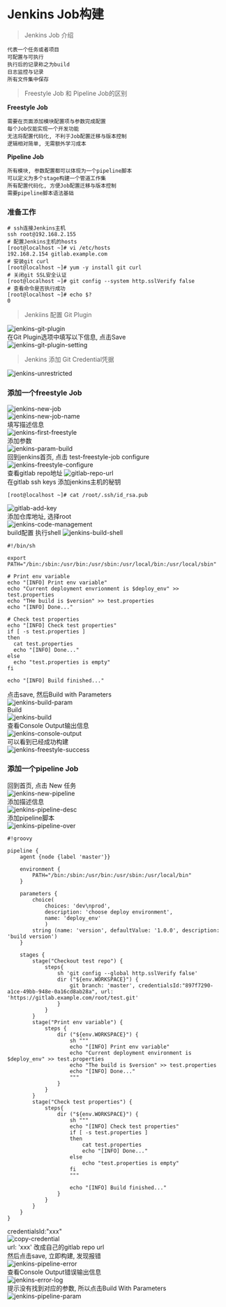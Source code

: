 # Jenkins Job构建
> Jenkins Job 介绍  
```
代表一个任务或者项目
可配置与可执行
执行后的记录称之为build
日志监控与记录
所有文件集中保存
```
> Freestyle Job 和 Pipeline Job的区别  

**Freestyle Job** 
```
需要在页面添加模块配置项与参数完成配置
每个Job仅能实现一个开发功能
无法将配置代码化, 不利于Job配置迁移与版本控制
逻辑相对简单, 无需额外学习成本
```

**Pipeline Job**  
```
所有模块, 参数配置都可以体现为一个pipeline脚本
可以定义为多个stage构建一个管道工作集
所有配置代码化, 方便Job配置迁移与版本控制
需要pipeline脚本语法基础
```
### 准备工作  

```
# ssh连接Jenkins主机
ssh root@192.168.2.155
# 配置Jenkins主机的hosts
[root@localhost ~]# vi /etc/hosts
192.168.2.154 gitlab.example.com
# 安装git curl
[root@localhost ~]# yum -y install git curl
# 关闭git SSL安全认证
[root@localhost ~]# git config --system http.sslVerify false
# 查看命令是否执行成功
[root@localhost ~]# echo $?
0
```
> Jenkiins 配置 Git Plugin 
 
![jenkins-git-plugin](https://raw.githubusercontent.com/duiying/note/master/img/jenkins-git-plugin.png)  
在Git Plugin选项中填写以下信息, 点击Save  
![jenkins-git-plugin-setting](https://raw.githubusercontent.com/duiying/note/master/img/jenkins-git-plugin-setting.png)  
> Jenkins 添加 Git Credential凭据  

![jenkins-unrestricted](https://raw.githubusercontent.com/duiying/note/master/img/jenkins-unrestricted.png)  

### 添加一个freestyle Job
![jenkins-new-job](https://raw.githubusercontent.com/duiying/note/master/img/jenkins-new-job.png)  
![jenkins-new-job-name](https://raw.githubusercontent.com/duiying/note/master/img/jenkins-new-job-name.png)  
填写描述信息  
![jenkins-first-freestyle](https://raw.githubusercontent.com/duiying/note/master/img/jenkins-first-freestyle.png)  
添加参数  
![jenkins-param-build](https://raw.githubusercontent.com/duiying/note/master/img/jenkins-param-build.png)  
回到jenkins首页, 点击 test-freestyle-job configure  
![jenkins-freestyle-configure](https://raw.githubusercontent.com/duiying/note/master/img/jenkins-freestyle-configure.png)   
查看gitlab repo地址 
![gitlab-repo-url](https://raw.githubusercontent.com/duiying/note/master/img/gitlab-repo-url.png)   
在gitlab ssh keys 添加jenkins主机的秘钥
```
[root@localhost ~]# cat /root/.ssh/id_rsa.pub 
```
![gitlab-add-key](https://raw.githubusercontent.com/duiying/note/master/img/gitlab-add-key.png)   
添加仓库地址, 选择root  
![jenkins-code-management](https://raw.githubusercontent.com/duiying/note/master/img/jenkins-code-management.png)  
build配置 执行shell
![jenkins-build-shell](https://raw.githubusercontent.com/duiying/note/master/img/jenkins-build-shell.png)  
```
#!/bin/sh

export PATH="/bin:/sbin:/usr/bin:/usr/sbin:/usr/local/bin:/usr/local/sbin"

# Print env variable
echo "[INFO] Print env variable"
echo "Current deployment envrionment is $deploy_env" >> test.properties
echo "THe build is $version" >> test.properties
echo "[INFO] Done..."

# Check test properties
echo "[INFO] Check test properties"
if [ -s test.properties ]
then
  cat test.properties
  echo "[INFO] Done..."
else
  echo "test.properties is empty"
fi

echo "[INFO] Build finished..."
```
点击save, 然后Build with Parameters  
![jenkins-build-param](https://raw.githubusercontent.com/duiying/note/master/img/jenkins-build-param.png)  
Build  
![jenkins-build](https://raw.githubusercontent.com/duiying/note/master/img/jenkins-build.png)  
查看Console Output输出信息  
![jenkins-console-output](https://raw.githubusercontent.com/duiying/note/master/img/jenkins-console-output.png)  
可以看到已经成功构建  
![jenkins-freestyle-success](https://raw.githubusercontent.com/duiying/note/master/img/jenkins-freestyle-success.png)  
### 添加一个pipeline Job
回到首页, 点击 New 任务  
![jenkins-new-pipeline](https://raw.githubusercontent.com/duiying/note/master/img/jenkins-new-pipeline.png)  
添加描述信息  
![jenkins-pipeline-desc](https://raw.githubusercontent.com/duiying/note/master/img/jenkins-pipeline-desc.png)  
添加pipeline脚本  
![jenkins-pipeline-over](https://raw.githubusercontent.com/duiying/note/master/img/jenkins-pipeline-over.png)  
```
#!groovy

pipeline {
    agent {node {label 'master'}}

    environment {
        PATH="/bin:/sbin:/usr/bin:/usr/sbin:/usr/local/bin"
    }

    parameters {
        choice(
            choices: 'dev\nprod',
            description: 'choose deploy environment',
            name: 'deploy_env'
            )
        string (name: 'version', defaultValue: '1.0.0', description: 'build version')
    }

    stages {
        stage("Checkout test repo") {
            steps{
                sh 'git config --global http.sslVerify false'
                dir ("${env.WORKSPACE}") {
                    git branch: 'master', credentialsId:"897f7290-a1ce-49bb-948e-0a16cd8ab28a", url: 'https://gitlab.example.com/root/test.git'
                }
            }
        }
        stage("Print env variable") {
            steps {
                dir ("${env.WORKSPACE}") {
                    sh """
                    echo "[INFO] Print env variable"
                    echo "Current deployment environment is $deploy_env" >> test.properties
                    echo "The build is $version" >> test.properties
                    echo "[INFO] Done..."
                    """
                }
            }
        }
        stage("Check test properties") {
            steps{
                dir ("${env.WORKSPACE}") {
                    sh """
                    echo "[INFO] Check test properties"
                    if [ -s test.properties ]
                    then 
                        cat test.properties
                        echo "[INFO] Done..."
                    else
                        echo "test.properties is empty"
                    fi
                    """

                    echo "[INFO] Build finished..."
                }
            }
        }
    }
}
```
credentialsId:"xxx"  
![copy-credential](https://raw.githubusercontent.com/duiying/note/master/img/copy-credential.png)    
url: 'xxx' 改成自己的gitlab repo url  
然后点击save, 立即构建, 发现报错  
![jenkins-pipeline-error](https://raw.githubusercontent.com/duiying/note/master/img/jenkins-pipeline-error.png)    
查看Console Output错误输出信息  
![jenkins-error-log](https://raw.githubusercontent.com/duiying/note/master/img/jenkins-error-log.png)      
提示没有找到对应的参数, 所以点击Build With Parameters  
![jenkins-pipeline-param](https://raw.githubusercontent.com/duiying/note/master/img/jenkins-pipeline-param.png)   


